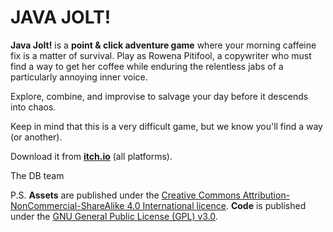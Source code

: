 # JAVA JOLT!

**Java Jolt!** is a **point & click adventure game** where your morning caffeine fix is a matter of survival. Play as Rowena Pitifool, a copywriter who must find a way to get her coffee while enduring the relentless jabs of a particularly annoying inner voice.

Explore, combine, and improvise to salvage your day before it descends into chaos.

Keep in mind that this is a very difficult game, but we know you'll find a way (or another).

Download it from **[itch.io](https://domestique-baston.itch.io/java-jolt)** (all platforms).

The DB team

P.S. **Assets** are published under the [Creative Commons Attribution-NonCommercial-ShareAlike 4.0 International licence](https://creativecommons.org/licenses/by-nc-sa/4.0/). **Code** is published under the [GNU General Public License (GPL) v3.0](https://www.gnu.org/licenses/gpl-3.0.en.html).
